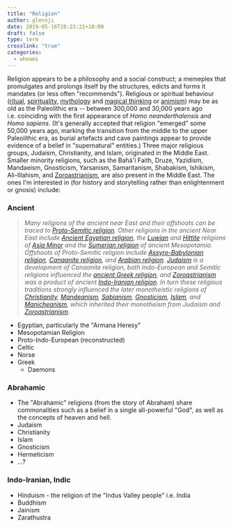 ```yaml
---
title: "Religion"
author: glennji
date: 2019-05-16T20:23:21+10:00
draft: false
type: term
crosslink: "true"
categories:
  - whoami
---
```

Religion appears to be a philosophy and a social construct; a memeplex that promulgates and prolongs itself by the structures, edicts and forms it mandates (or less often "recommends"). Religious or spiritual behaviour (<a class="mw-redirect" title="Religion and ritual" href="https://en.wikipedia.org/wiki/Religion_and_ritual">ritual</a>, <a title="Spirituality" href="https://en.wikipedia.org/wiki/Spirituality">spirituality</a>, <a class="mw-redirect" title="Myth and religion" href="https://en.wikipedia.org/wiki/Myth_and_religion">mythology</a> and <a title="Magic and religion" href="https://en.wikipedia.org/wiki/Magic_and_religion">magical thinking</a> or <a title="Animism" href="https://en.wikipedia.org/wiki/Animism">animism</a>) may be as old as the Paleolithic era -- between 300,000 and 30,000 years ago i.e. coinciding with the first appearance of <i>Homo neanderthalensis</i> and <i>Homo sapiens</i>. (It's generally accepted that religion "emerged" some 50,000 years ago, marking the transition from the middle to the upper Paleolithic era, as burial artefacts and cave paintings appear to provide evidence of a belief in "supernatural" entities.)
Three major religious groups, Judaism, Christianity, and Islam, originated in the Middle East. Smaller minority religions, such as the Bahá'í Faith, Druze, Yazidism, Mandaeism, Gnosticism, Yarsanism, Samaritanism, Shabakism, Ishikism, Ali-Illahism, and <a href="http://glennji.com/lexicon/zarathustra/">Zoroastrianism</a>, are also present in the Middle East.
The ones I'm interested in (for history and storytelling rather than enlightenment or gnosis) include:
<h3>Ancient</h3>
<blockquote><em>Many religions of the ancient near East and their offshoots can be traced to <a title="Ancient Semitic religion" href="https://en.wikipedia.org/wiki/Ancient_Semitic_religion#Proto-Semitic_pantheon">Proto-Semitic religion</a>. Other religions in the ancient Near East include <a title="Ancient Egyptian religion" href="https://en.wikipedia.org/wiki/Ancient_Egyptian_religion">Ancient Egyptian religion</a>, the <a class="mw-redirect" title="Luwian" href="https://en.wikipedia.org/wiki/Luwian">Luwian</a> and <a title="Hittites" href="https://en.wikipedia.org/wiki/Hittites">Hittite</a> religions of <a class="mw-redirect" title="Asia Minor" href="https://en.wikipedia.org/wiki/Asia_Minor">Asia Minor</a> and the <a title="Sumerian religion" href="https://en.wikipedia.org/wiki/Sumerian_religion">Sumerian religion</a> of ancient Mesopotamia. Offshoots of Proto-Semitic religion include <a title="Ancient Mesopotamian religion" href="https://en.wikipedia.org/wiki/Ancient_Mesopotamian_religion">Assyro-Babylonian religion</a>, <a class="mw-redirect" title="Canaanite religion" href="https://en.wikipedia.org/wiki/Canaanite_religion">Canaanite religion</a>, and <a title="Religion in pre-Islamic Arabia" href="https://en.wikipedia.org/wiki/Religion_in_pre-Islamic_Arabia">Arabian religion</a>. <a title="Judaism" href="https://en.wikipedia.org/wiki/Judaism">Judaism</a> is a development of Canaanite religion, both Indo-European and Semitic religions influenced the <a title="Ancient Greek religion" href="https://en.wikipedia.org/wiki/Ancient_Greek_religion">ancient Greek religion</a>, and <a title="Zoroastrianism" href="https://en.wikipedia.org/wiki/Zoroastrianism">Zoroastrianism</a> was a product of ancient <a class="mw-redirect" title="Indo-Iranian religion" href="https://en.wikipedia.org/wiki/Indo-Iranian_religion">Indo-Iranian religion</a>. In turn these religious traditions strongly influenced the later monotheistic religions of <a title="Christianity" href="https://en.wikipedia.org/wiki/Christianity">Christianity</a>, <a class="mw-redirect" title="Mandeanism" href="https://en.wikipedia.org/wiki/Mandeanism">Mandeanism</a>, <a class="mw-redirect" title="Sabianism" href="https://en.wikipedia.org/wiki/Sabianism">Sabianism</a>, <a title="Gnosticism" href="https://en.wikipedia.org/wiki/Gnosticism">Gnosticism</a>, <a title="Islam" href="https://en.wikipedia.org/wiki/Islam">Islam</a>, and <a class="mw-redirect" title="Manicheanism" href="https://en.wikipedia.org/wiki/Manicheanism">Manicheanism</a>, which inherited their monotheism from Judaism and <a title="Zoroastrianism" href="https://en.wikipedia.org/wiki/Zoroastrianism">Zoroastrianism</a>.</em></blockquote>
<ul>
 	<li>Egyptian, particularly the "Armana Heresy"</li>
 	<li>Mesopotamian Religion</li>
 	<li>Proto-Indo-European (reconstructed)</li>
 	<li>Celtic</li>
 	<li>Norse</li>
 	<li>Greek
<ul>
 	<li>Daemons</li>
</ul>
</li>
</ul>
<h3>Abrahamic</h3>
<div>
<ul>
 	<li>The "Abrahamic" religions (from the story of Abraham) share commonalities such as a belief in a single all-powerful "God", as well as the concepts of heaven and hell.</li>
 	<li>Judaism</li>
 	<li>Christianity</li>
 	<li>Islam</li>
 	<li>Gnosticism</li>
 	<li>Hermeticism</li>
 	<li>...?</li>
</ul>
</div>
<h3>Indo-Iranian, Indic</h3>
<div>
<ul>
 	<li>Hinduism - the religion of the "Indus Valley people" i.e. India</li>
 	<li>Buddhism</li>
 	<li>Jainism</li>
 	<li>Zarathustra</li>
</ul>
</div>
<h3></h3>
